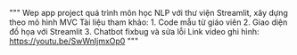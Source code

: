 """
    Wep app project quá trình môn học NLP với thư viện Streamlit, xây dựng theo mô hình MVC
    Tài liệu tham khảo:
        1. Code mẫu từ giáo viên
        2. Giao diện đồ họa với Streamlit
        3. Chatbot fixbug và sửa lỗi
    Link video ghi hình: https://youtu.be/SwWnIjmxOp0
    """